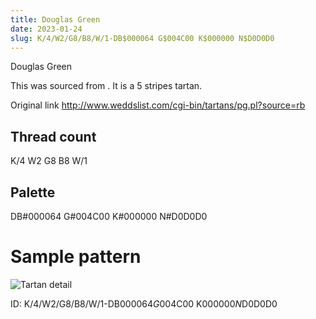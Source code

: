 ```yaml
---
title: Douglas Green
date: 2023-01-24
slug: K/4/W2/G8/B8/W/1-DB$000064 G$004C00 K$000000 N$D0D0D0
---
```

Douglas Green

This was sourced from <no value>.  It is a 5 stripes tartan.

Original link http://www.weddslist.com/cgi-bin/tartans/pg.pl?source=rb

## Thread count
K/4 W2 G8 B8 W/1

## Palette
DB#000064 G#004C00 K#000000 N#D0D0D0

# Sample pattern

![Tartan detail](tartan.png "K/4 W2 G8 B8 W/1 tartan")

ID: K/4/W2/G8/B8/W/1-DB$000064 G$004C00 K$000000 N$D0D0D0